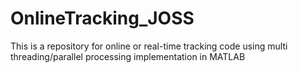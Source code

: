 # OnlineTracking_JOSS
This is a repository for online or real-time tracking code using multi threading/parallel processing implementation in MATLAB 
